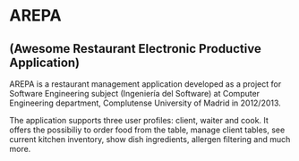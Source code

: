 # AREPA
## (Awesome Restaurant Electronic Productive Application)

AREPA is a restaurant management application developed as a project for Software Engineering subject (Ingeniería del Software) at Computer Engineering department, Complutense University of Madrid in 2012/2013.

The application supports three user profiles: client, waiter and cook. It offers the possibiliy to order food from the table, manage client tables, see current kitchen inventory, show dish ingredients, allergen filtering and much more.


